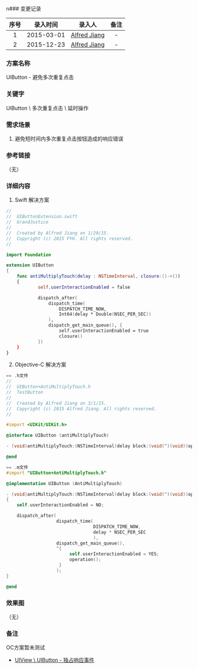 n### 变更记录

| 序号 | 录入时间 | 录入人 | 备注 |
|:--------:|:--------:|:--------:|:--------:|
| 1 | 2015-03-01 | [Alfred Jiang](https://github.com/viktyz) | - |
| 2 | 2015-12-23 | [Alfred Jiang](https://github.com/viktyz) | - |

### 方案名称

UIButton - 避免多次重复点击

### 关键字

UIButton \ 多次重复点击 \ 延时操作

### 需求场景

1. 避免短时间内多次重复点击按钮造成的响应错误

### 参考链接
（无）

### 详细内容

1. Swift 解决方案
```swift
//
//  UIButtonExtension.swift
//  GrandJustice
//
//  Created by Alfred Jiang on 1/29/15.
//  Copyright (c) 2015 FYH. All rights reserved.
//

import Foundation

extension UIButton
{
    func antiMultiplyTouch(delay : NSTimeInterval, closure:()->())
    {
            self.userInteractionEnabled = false

            dispatch_after(
                dispatch_time(
                    DISPATCH_TIME_NOW,
                    Int64(delay * Double(NSEC_PER_SEC))
                ),
                dispatch_get_main_queue(), {
                    self.userInteractionEnabled = true
                    closure()
            })
    }
}
```

2. Objective-C 解决方案
```objectivec
== .h文件
//
//  UIButton+AntiMultiplyTouch.h
//  TestButton
//
//  Created by Alfred Jiang on 3/1/15.
//  Copyright (c) 2015 Alfred Jiang. All rights reserved.
//

#import <UIKit/UIKit.h>

@interface UIButton (antiMultiplyTouch)

- (void)antiMultiplyTouch:(NSTimeInterval)delay block:(void(^)(void))operation;

@end

== .m文件
#import "UIButton+AntiMultiplyTouch.h"

@implementation UIButton (AntiMultiplyTouch)

- (void)antiMultiplyTouch:(NSTimeInterval)delay block:(void(^)(void))operation
{
    self.userInteractionEnabled = NO;

    dispatch_after(
                   dispatch_time(
                                 DISPATCH_TIME_NOW,
                                 delay * NSEC_PER_SEC
                                 ),
                   dispatch_get_main_queue(),
                   ^{
                        self.userInteractionEnabled = YES;
                        operation();
                    }
                   );
}

@end
```

### 效果图
（无）

### 备注
OC方案暂未测试

* [UIView \ UIButton - 独占响应事件](Note_00007_20151218.md)
